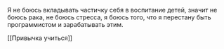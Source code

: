 Я не боюсь вкладывать частичку себя в воспитание детей, значит не боюсь рака, не боюсь стресса, я боюсь того, что я перестану быть программистом и зарабатывать этим.

[[Привычка учиться]]